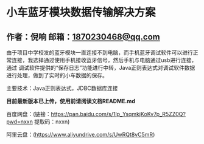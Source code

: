 # 小车蓝牙模块数据传输解决方案

作者：倪响  邮箱：1870230468@qq.com
---
由于项目中学校发的蓝牙模块一直连接不到电脑，而手机蓝牙调试软件可以进行正常连接，我选择通过使用手机接收蓝牙信号，然后手机与电脑通过usb进行连接，通过
调试软件提供的“保存日志”功能进行中转，Java正则表达式对调试软件数据进行处理，做到了实时的小车数据的保存。

主要技术：Java正则表达式，JDBC数据库连接

__目前最新版本已上传，使用前请阅读文档README.md__

百度网盘：(链接：https://pan.baidu.com/s/1Ip_YsqmkjKoKv7p_R5ZZ0Q?pwd=nxxn 提取码：nxxn)

阿里云盘：(https://www.aliyundrive.com/s/UwRQt8vC5mR)